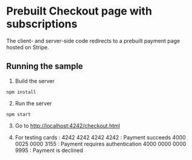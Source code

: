 # Prebuilt Checkout page with subscriptions

 The client- and server-side code redirects to a prebuilt payment page hosted on Stripe. 
 

## Running the sample

1. Build the server

~~~
npm install
~~~

2. Run the server

~~~
npm start
~~~

3. Go to [http://localhost:4242/checkout.html](http://localhost:4242/checkout.html)

4. For testing cards : 
    4242 4242 4242 4242 : Payment succeeds
    4000 0025 0000 3155 : Payment requires authentication
    4000 0000 0000 9995 : Payment is declined

